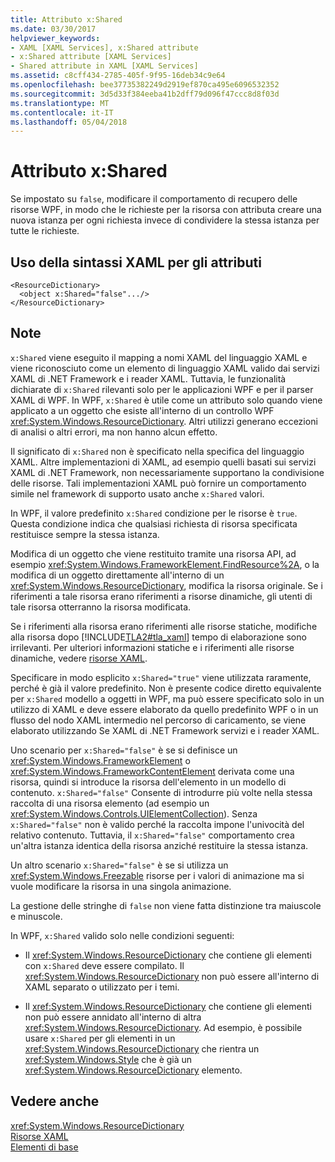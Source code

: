 ```yaml
---
title: Attributo x:Shared
ms.date: 03/30/2017
helpviewer_keywords:
- XAML [XAML Services], x:Shared attribute
- x:Shared attribute [XAML Services]
- Shared attribute in XAML [XAML Services]
ms.assetid: c8cff434-2785-405f-9f95-16deb34c9e64
ms.openlocfilehash: bee37735382249d2919ef870ca495e6096532352
ms.sourcegitcommit: 3d5d33f384eeba41b2dff79d096f47ccc8d8f03d
ms.translationtype: MT
ms.contentlocale: it-IT
ms.lasthandoff: 05/04/2018
---
```

# <a name="xshared-attribute"></a>Attributo x:Shared
Se impostato su `false`, modificare il comportamento di recupero delle risorse WPF, in modo che le richieste per la risorsa con attributa creare una nuova istanza per ogni richiesta invece di condividere la stessa istanza per tutte le richieste.  
  
## <a name="xaml-attribute-usage"></a>Uso della sintassi XAML per gli attributi  
  
```xaml  
<ResourceDictionary>  
  <object x:Shared="false".../>  
</ResourceDictionary>  
```  
  
## <a name="remarks"></a>Note  
 `x:Shared` viene eseguito il mapping a nomi XAML del linguaggio XAML e viene riconosciuto come un elemento di linguaggio XAML valido dai servizi XAML di .NET Framework e i reader XAML. Tuttavia, le funzionalità dichiarate di `x:Shared` rilevanti solo per le applicazioni WPF e per il parser XAML di WPF. In WPF, `x:Shared` è utile come un attributo solo quando viene applicato a un oggetto che esiste all'interno di un controllo WPF <xref:System.Windows.ResourceDictionary>. Altri utilizzi generano eccezioni di analisi o altri errori, ma non hanno alcun effetto.  
  
 Il significato di `x:Shared` non è specificato nella specifica del linguaggio XAML. Altre implementazioni di XAML, ad esempio quelli basati sui servizi XAML di .NET Framework, non necessariamente supportano la condivisione delle risorse. Tali implementazioni XAML può fornire un comportamento simile nel framework di supporto usato anche `x:Shared` valori.  
  
 In WPF, il valore predefinito `x:Shared` condizione per le risorse è `true`. Questa condizione indica che qualsiasi richiesta di risorsa specificata restituisce sempre la stessa istanza.  
  
 Modifica di un oggetto che viene restituito tramite una risorsa API, ad esempio <xref:System.Windows.FrameworkElement.FindResource%2A>, o la modifica di un oggetto direttamente all'interno di un <xref:System.Windows.ResourceDictionary>, modifica la risorsa originale. Se i riferimenti a tale risorsa erano riferimenti a risorse dinamiche, gli utenti di tale risorsa otterranno la risorsa modificata.  
  
 Se i riferimenti alla risorsa erano riferimenti alle risorse statiche, modifiche alla risorsa dopo [!INCLUDE[TLA2#tla_xaml](../../../includes/tla2sharptla-xaml-md.md)] tempo di elaborazione sono irrilevanti. Per ulteriori informazioni statiche e i riferimenti alle risorse dinamiche, vedere [risorse XAML](../../../docs/framework/wpf/advanced/xaml-resources.md).  
  
 Specificare in modo esplicito `x:Shared="true"` viene utilizzata raramente, perché è già il valore predefinito. Non è presente codice diretto equivalente per `x:Shared` modello a oggetti in WPF, ma può essere specificato solo in un utilizzo di XAML e deve essere elaborato da quello predefinito WPF o in un flusso del nodo XAML intermedio nel percorso di caricamento, se viene elaborato utilizzando Se XAML di .NET Framework servizi e i reader XAML.  
  
 Uno scenario per `x:Shared="false"` è se si definisce un <xref:System.Windows.FrameworkElement> o <xref:System.Windows.FrameworkContentElement> derivata come una risorsa, quindi si introduce la risorsa dell'elemento in un modello di contenuto. `x:Shared="false"` Consente di introdurre più volte nella stessa raccolta di una risorsa elemento (ad esempio un <xref:System.Windows.Controls.UIElementCollection>). Senza `x:Shared="false"` non è valido perché la raccolta impone l'univocità del relativo contenuto. Tuttavia, il `x:Shared="false"` comportamento crea un'altra istanza identica della risorsa anziché restituire la stessa istanza.  
  
 Un altro scenario `x:Shared="false"` è se si utilizza un <xref:System.Windows.Freezable> risorse per i valori di animazione ma si vuole modificare la risorsa in una singola animazione.  
  
 La gestione delle stringhe di `false` non viene fatta distinzione tra maiuscole e minuscole.  
  
 In WPF, `x:Shared` valido solo nelle condizioni seguenti:  
  
-   Il <xref:System.Windows.ResourceDictionary> che contiene gli elementi con `x:Shared` deve essere compilato. Il <xref:System.Windows.ResourceDictionary> non può essere all'interno di XAML separato o utilizzato per i temi.  
  
-   Il <xref:System.Windows.ResourceDictionary> che contiene gli elementi non può essere annidato all'interno di altra <xref:System.Windows.ResourceDictionary>. Ad esempio, è possibile usare `x:Shared` per gli elementi in un <xref:System.Windows.ResourceDictionary> che rientra un <xref:System.Windows.Style> che è già un <xref:System.Windows.ResourceDictionary> elemento.  
  
## <a name="see-also"></a>Vedere anche  
 <xref:System.Windows.ResourceDictionary>  
 [Risorse XAML](../../../docs/framework/wpf/advanced/xaml-resources.md)  
 [Elementi di base](../../../docs/framework/wpf/advanced/base-elements.md)
